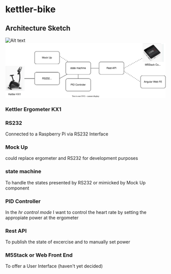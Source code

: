 # kettler-bike
## Architecture Sketch
![Alt text]("./kettler.drawio.svg") <img src="./kettler.drawio.svg">
### Kettler Ergometer KX1
### RS232 
Connected to a Raspberry Pi via RS232 Interface
### Mock Up 
could replace ergometer and RS232 for development purposes
### state machine
To handle the states presented by RS232 or mimicked by Mock Up component
### PID Controller
In the *hr control mode* I  want to control the heart rate by setting the appropiate power at the ergometer
### Rest API
To publish  the state of excercise and to manually set power
### M5Stack or Web Front End
To offer a User Interface (haven't yet decided)
